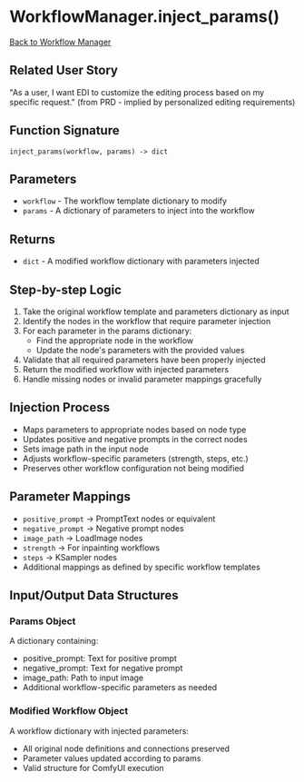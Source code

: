 # WorkflowManager.inject_params()

[Back to Workflow Manager](../integration_workflow_manager.md)

## Related User Story
"As a user, I want EDI to customize the editing process based on my specific request." (from PRD - implied by personalized editing requirements)

## Function Signature
`inject_params(workflow, params) -> dict`

## Parameters
- `workflow` - The workflow template dictionary to modify
- `params` - A dictionary of parameters to inject into the workflow

## Returns
- `dict` - A modified workflow dictionary with parameters injected

## Step-by-step Logic
1. Take the original workflow template and parameters dictionary as input
2. Identify the nodes in the workflow that require parameter injection
3. For each parameter in the params dictionary:
   - Find the appropriate node in the workflow
   - Update the node's parameters with the provided values
4. Validate that all required parameters have been properly injected
5. Return the modified workflow with injected parameters
6. Handle missing nodes or invalid parameter mappings gracefully

## Injection Process
- Maps parameters to appropriate nodes based on node type
- Updates positive and negative prompts in the correct nodes
- Sets image path in the input node
- Adjusts workflow-specific parameters (strength, steps, etc.)
- Preserves other workflow configuration not being modified

## Parameter Mappings
- `positive_prompt` → PromptText nodes or equivalent
- `negative_prompt` → Negative prompt nodes
- `image_path` → LoadImage nodes
- `strength` → For inpainting workflows
- `steps` → KSampler nodes
- Additional mappings as defined by specific workflow templates

## Input/Output Data Structures
### Params Object
A dictionary containing:
- positive_prompt: Text for positive prompt
- negative_prompt: Text for negative prompt
- image_path: Path to input image
- Additional workflow-specific parameters as needed

### Modified Workflow Object
A workflow dictionary with injected parameters:
- All original node definitions and connections preserved
- Parameter values updated according to params
- Valid structure for ComfyUI execution